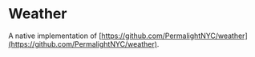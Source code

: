 # Weather
A native implementation of [https://github.com/PermalightNYC/weather](https://github.com/PermalightNYC/weather).
